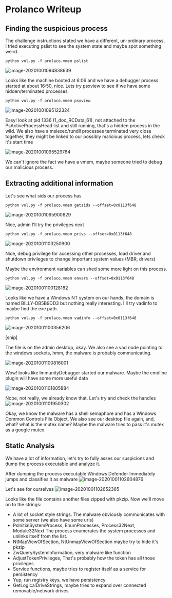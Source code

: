 # Prolanco Writeup

## Finding the suspicious process

The challenge instructions stated we have a different, un-ordinary process. I tried executing pslist to see the system state and maybe spot something weird.

```
python vol.py -f prolaco.vmem pslist
```

![image-20201001094838639](C:\Users\Nitzan\AppData\Roaming\Typora\typora-user-images\image-20201001094838639.png)

Looks like the machine booted at 6:06 and we have a debugger process started at about 16:50, nice.
Lets try psxview to see if we have some hidden/terminated processes

```
python vol.py -f prolaco.vmem psxview
```

![image-20201001095122324](C:\Users\Nitzan\AppData\Roaming\Typora\typora-user-images\image-20201001095122324.png)

Easy! look at pid 1336 (1_doc_RCData_61), not attached to the PsActiveProcessHead list and still running, that's a hidden process in the wild.
We also have a msiexec/rundll processes terminated very close together, they might be linked to our possibly malicious process, lets check it's start time

![image-20201001095529764](C:\Users\Nitzan\AppData\Roaming\Typora\typora-user-images\image-20201001095529764.png)

We can't ignore the fact we have a vmem, maybe someone tried to debug our malicious process.

## Extracting additional information

Let's see what sids our process has

```
python vol.py -f prolaco.vmem getsids --offset=0x0113f648
```

![image-20201001095900629](C:\Users\Nitzan\AppData\Roaming\Typora\typora-user-images\image-20201001095900629.png)

Nice, admin
I'll try the privileges next

```
python vol.py -f prolaco.vmem privs --offset=0x0113f648
```

![image-20201001103250900](C:\Users\Nitzan\AppData\Roaming\Typora\typora-user-images\image-20201001103250900.png)

Nice, debug privilege for accessing other processes, load driver and shutdown privileges to change important system values (MBR, drivers)

Maybe the environment variables can shed some more light on this process.

```
python vol.py -f prolaco.vmem envars --offset=0x0113f648
```

![image-20201001100128182](C:\Users\Nitzan\AppData\Roaming\Typora\typora-user-images\image-20201001100128182.png)

Looks like we have a Windows NT system on our hands, the domain is named BILLY-DB5B9DD3 but nothing really interesting.
I'll try vadinfo to maybe find the exe path.

```
python vol.py -f prolaco.vmem vadinfo --offset=0x0113f648
```

![image-20201001100356206](C:\Users\Nitzan\AppData\Roaming\Typora\typora-user-images\image-20201001100356206.png)

[snip]

The file is on the admin desktop, okay. We also see a vad node pointing to the windows sockets, hmm, the malware is probably communicating.

![image-20201001100816001](C:\Users\Nitzan\AppData\Roaming\Typora\typora-user-images\image-20201001100816001.png)

Wow! looks like ImmunityDebugger started our malware.
Maybe the cmdline plugin will have some more useful data

![image-20201001101805884](C:\Users\Nitzan\AppData\Roaming\Typora\typora-user-images\image-20201001101805884.png)

Nope, not really, we already know that.
Let's try and check the handles
![image-20201001101950302](C:\Users\Nitzan\AppData\Roaming\Typora\typora-user-images\image-20201001101950302.png)

Okay, we know the malware has a shell semaphore and has a Windows Common Controls File Object. We also see our desktop file again, and, what? what is the mutex name? Maybe the malware tries to pass it's mutex as a google mutex.

## Static Analysis

We have a lot of information, let's try to fully asses our suspicions and dump the process executable and analyze it.

After dumping the process executable Windows Defender Immediately jumps and classifies it as malware
![image-20201001102604876](C:\Users\Nitzan\AppData\Roaming\Typora\typora-user-images\image-20201001102604876.png) 

Let's see for ourselves
![image-20201001102652365](C:\Users\Nitzan\AppData\Roaming\Typora\typora-user-images\image-20201001102652365.png)

Looks like the file contains another files zipped with pkzip.
Now we'll move on to the strings:

* A lot of socket style strings. The malware obviously communicates with some server (we also have some urls)
* PsInitialSystemProcess, EnumProcesses, Process32Next, Module32Next The process enumerates the system processes and unlinks itself from the list.
* NtMapViewOfSection, NtUnmapViewOfSection maybe try to hide it's pkzip
* ZwQuerySystemInformation, very malware like function
* AdjustTokenPrivileges, That's probably how the token has all those privileges
* Service functions, maybe tries to register itself as a service for persistency
* Yup, run registry keys, we have persistency
* GetLogicalDriveStrings, maybe tries to expand over connected removable/network drives 